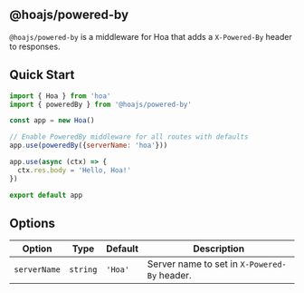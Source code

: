 ## @hoajs/powered-by

`@hoajs/powered-by` is a middleware for Hoa that adds a `X-Powered-By` header to responses.

## Quick Start

```js
import { Hoa } from 'hoa'
import { poweredBy } from '@hoajs/powered-by'

const app = new Hoa()

// Enable PoweredBy middleware for all routes with defaults
app.use(poweredBy({serverName: 'hoa'}))

app.use(async (ctx) => {
  ctx.res.body = 'Hello, Hoa!'
})

export default app
```

## Options

| Option                | Type | Default | Description                                |
|-----------------------| --- | --- |--------------------------------------------|
| `serverName`          | `string` | `'Hoa'` | Server name to set in `X-Powered-By` header. |

